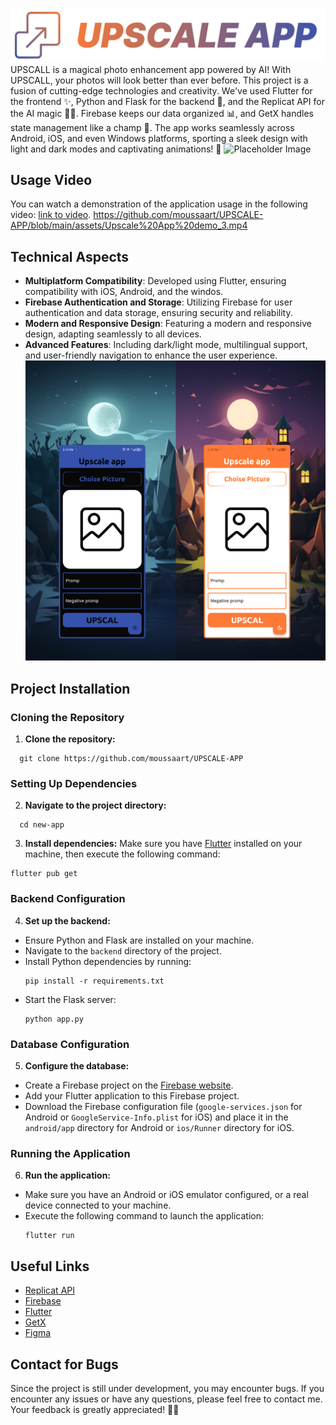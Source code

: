 ![Placeholder Image](https://github.com/moussaart/UPSCALE-APP/blob/main/assets/logo.png)
UPSCALL is a magical photo enhancement app powered by AI! With UPSCALL, your photos will look better than ever before. This project is a fusion of cutting-edge technologies and creativity. We've used Flutter for the frontend ✨, Python and Flask for the backend 🐍, and the Replicat API for the AI magic 🧙‍♂️. Firebase keeps our data organized 📊, and GetX handles state management like a champ 💪. The app works seamlessly across Android, iOS, and even Windows platforms, sporting a sleek design with light and dark modes and captivating animations! 🌟
![Placeholder Image](https://github.com/moussaart/UPSCALE-APP/blob/main/assets/app.png)

## Usage Video

You can watch a demonstration of the application usage in the following video: [link to video](https://www.youtube.com/watch?v=8DvojcY3G58).
https://github.com/moussaart/UPSCALE-APP/blob/main/assets/Upscale%20App%20demo_3.mp4



## Technical Aspects

- **Multiplatform Compatibility**: Developed using Flutter, ensuring compatibility with iOS, Android, and the windos.
- **Firebase Authentication and Storage**: Utilizing Firebase for user authentication and data storage, ensuring security and reliability.
- **Modern and Responsive Design**: Featuring a modern and responsive design, adapting seamlessly to all devices.
- **Advanced Features**: Including dark/light mode, multilingual support, and user-friendly navigation to enhance the user experience.
![Placeholder Image](https://github.com/moussaart/UPSCALE-APP/blob/main/assets/light%20dark.png)

## Project Installation

### Cloning the Repository
1. **Clone the repository:**
```
  git clone https://github.com/moussaart/UPSCALE-APP
```
### Setting Up Dependencies
2. **Navigate to the project directory:**
```
  cd new-app
```

3. **Install dependencies:**
Make sure you have [Flutter](https://flutter.dev/) installed on your machine, then execute the following command:
```
flutter pub get
```


### Backend Configuration
4. **Set up the backend:**
- Ensure Python and Flask are installed on your machine.
- Navigate to the `backend` directory of the project.
- Install Python dependencies by running:
  ```
  pip install -r requirements.txt
  ```
- Start the Flask server:
  ```
  python app.py
  ```

### Database Configuration
5. **Configure the database:**
- Create a Firebase project on the [Firebase website](https://firebase.google.com/).
- Add your Flutter application to this Firebase project.
- Download the Firebase configuration file (`google-services.json` for Android or `GoogleService-Info.plist` for iOS) and place it in the `android/app` directory for Android or `ios/Runner` directory for iOS.

### Running the Application
6. **Run the application:**
- Make sure you have an Android or iOS emulator configured, or a real device connected to your machine.
- Execute the following command to launch the application:
  ```
  flutter run
  ```

## Useful Links
- [Replicat API](https://replicate.com/)
- [Firebase](https://firebase.google.com/)
- [Flutter](https://flutter.dev/)
- [GetX](https://pub.dev/packages/get)
- [Figma](https://www.figma.com/)

## Contact for Bugs
Since the project is still under development, you may encounter bugs. If you encounter any issues or have any questions, please feel free to contact me. Your feedback is greatly appreciated! 🐞📲








